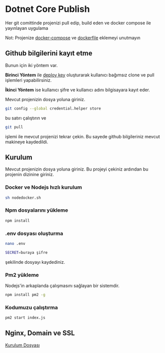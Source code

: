 # Dotnet Core Publish

Her git comittinde projenizi pull edip, build eden ve docker compose ile yayınlayan uygulama

Not: Projenize [docker-compose](https://gist.github.com/atomdeniz/9f8211d07135adb94b56f62d75958d2b) ve [dockerfile](https://lmgtfy.com/?q=dockerfile+for+%20X+program) eklemeyi unutmayın

## Github bilgilerini kayıt etme

Bunun için iki yöntem var.

**Birinci Yöntem** ile [deploy key](https://gist.github.com/zhujunsan/a0becf82ade50ed06115) oluşturarak kullanıcı bağımsız clone ve pull işlemleri yapabilirsiniz.

**İkinci Yöntem** ise kullanıcı şifre ve kullanıcı adını bilgisayara kayıt eder.

 Mevcut projenizin dosya yoluna giriniz.
 
 ```bash
 git config --global credential.helper store
 ```
 bu satırı çalıştırın ve
 
 ```bash
 git pull
 ```
 işlemi ile mevcut projenizi tekrar çekin. 
 Bu sayede github bilgileriniz mevcut makineye kaydedildi.


## Kurulum

Mevcut projenizin dosya yoluna giriniz. Bu projeyi çekiniz ardından bu projenin dizinine giriniz.

### Docker ve Nodejs hızlı kurulum

```bash
sh nodedocker.sh
```

### Npm dosyalarını yükleme

```bash
npm install 
```
### .env dosyası oluşturma

```bash
nano .env
```

```bash
SECRET=buraya şifre 
```
şekilinde dosyayı kaydediniz.

### Pm2 yükleme

Nodejs'in arkaplanda çalışmasını sağlayan bir sistemdir.

```bash
npm install pm2 -g
```

### Kodumuzu çalıştırma 

```bash
pm2 start index.js
```

## Nginx, Domain ve SSL
[Kurulum Dosyası](https://docs.google.com/document/d/1jlJm0P5PS6XBRrtdsCQfr2UJuwGyAjmV8FZU9UJcNzA/edit?usp=sharing)



